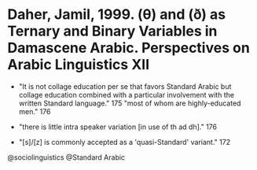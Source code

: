 # Daher, Jamil, 1999. (θ) and (ð) as Ternary and Binary Variables in Damascene Arabic.  Perspectives on Arabic Linguistics XII

- "It is not collage education per se that favors Standard Arabic but collage education combined with a particular involvement with the written Standard language." 175 "most of whom are highly-educated men." 176

- "there is little intra speaker variation [in use of th ad dh]." 176

- "[s]/[z] is commonly accepted as a 'quasi-Standard' variant." 172

@sociolinguistics
@Standard Arabic
